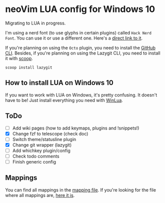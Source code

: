 # neoVim LUA config for Windows 10

Migrating to LUA in progress.

I'm using a nerd font (to use glyphs in certain plugins) called `Hack Nerd
Font`. You can use it or use a different one. Here's a [direct link to
it](https://github.com/ryanoasis/nerd-fonts/releases/download/v2.1.0/Hack.zip).

If you're planning on using the `Octo` plugin, you need to install the
[GitHub CLI](https://cli.github.com/). Besides, if you're planning on using
the Lazygit CLI, you need to install it with [scoop](https://scoop.sh/).

```
scoop install lazygit
```

## How to install LUA on Windows 10

If you want to work with LUA on Windows, it's pretty confusing. It doesn't
have to be! Just install everything you need with [WinLua](http://winlua.net/).

## ToDo

- [ ] Add wiki pages (how to add keymaps, plugins and !snippets!)
- [x] Change fzf to telescope (check doc)
- [ ] Switch theme/statusline plugin
- [x] Change git wrapper (lazygit)
- [ ] Add whichkey plugin/config
- [ ] Check todo comments
- [ ] Finish generic config

## Mappings

You can find all mappings in the [mapping file](mappings.md). If you're looking
for the file where all mappings are, [here it is](/settings/keymap.lua).

